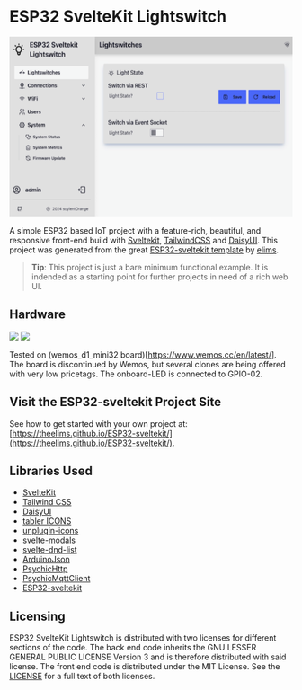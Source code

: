 # ESP32 SvelteKit Lightswitch

<div style="flex">
<img src="/docs/media/Screenshot_light.png" style="height:320px"> 
</div>

A simple ESP32 based IoT project with a feature-rich, beautiful, and responsive front-end build with [Sveltekit](https://kit.svelte.dev/), [TailwindCSS](https://tailwindcss.com/) and [DaisyUI](https://daisyui.com/). This project was generated from the great [ESP32-sveltekit template](https://github.com/theelims/ESP32-sveltekit) by [elims](https://github.com/theelims).

> **Tip**: This project is just a bare minimum functional example. It is indended as a starting point for further projects in need of a rich web UI.

## Hardware

<div style="flex">
<img src="/docs/media/boards/wemos_D1_Mini_ESP32.png" style="height:320px"> 
<img src="/docs/media/boards/wemos_D1_Mini_ESP32_pinout.png" style="height:320px"> 
</div>

Tested on (wemos_d1_mini32 board)[https://www.wemos.cc/en/latest/]. The board is discontinued by Wemos, but several clones are being offered with very low pricetags.
The onboard-LED is connected to GPIO-02.

## Visit the ESP32-sveltekit Project Site

See how to get started with your own project at: [https://theelims.github.io/ESP32-sveltekit/](https://theelims.github.io/ESP32-sveltekit/).

## Libraries Used

- [SvelteKit](https://kit.svelte.dev/)
- [Tailwind CSS](https://tailwindcss.com/)
- [DaisyUI](https://daisyui.com/)
- [tabler ICONS](https://tabler-icons.io/)
- [unplugin-icons](https://github.com/antfu/unplugin-icons)
- [svelte-modals](https://svelte-modals.mattjennings.io/)
- [svelte-dnd-list](https://github.com/tarb/svelte-dnd-list)
- [ArduinoJson](https://github.com/bblanchon/ArduinoJson)
- [PsychicHttp](https://github.com/hoeken/PsychicHttp)
- [PsychicMqttClient](https://github.com/theelims/PsychicMqttClient)
- [ESP32-sveltekit](https://theelims.github.io/ESP32-sveltekit)

## Licensing

ESP32 SvelteKit Lightswitch is distributed with two licenses for different sections of the code. The back end code inherits the GNU LESSER GENERAL PUBLIC LICENSE Version 3 and is therefore distributed with said license. The front end code is distributed under the MIT License. See the [LICENSE](LICENSE) for a full text of both licenses.

